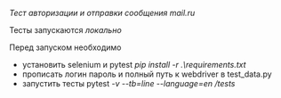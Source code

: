 *Тест авторизации и отправки сообщения mail.ru*

Тесты запускаются _локально_

Перед запуском необходимо
* установить selenium и pytest _pip install -r .\requirements.txt_
* прописать логин пароль и полный путь к webdriver в test_data.py
* запустить тесты pytest _-v --tb=line --language=en /tests_